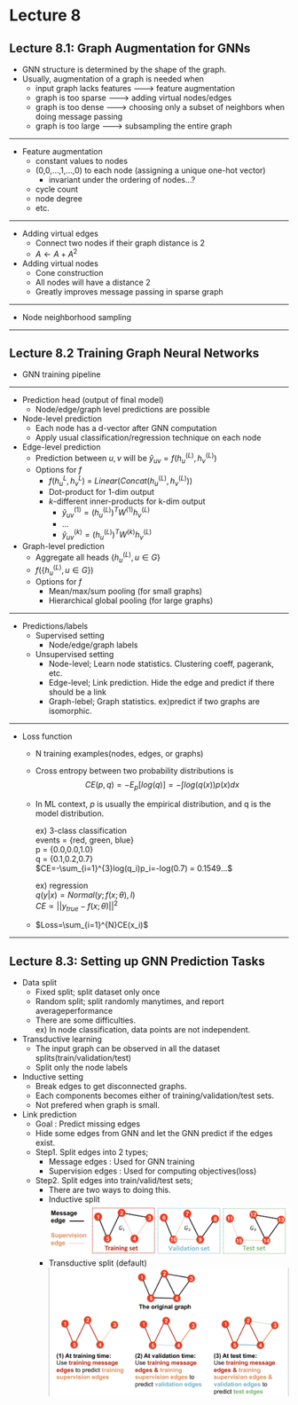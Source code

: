 # Lecture 8
## Lecture 8.1: Graph Augmentation for GNNs
* GNN structure is determined by the shape of the graph.
* Usually, augmentation of a graph is needed when
  * input graph lacks features ---> feature augmentation
  * graph is too sparse ---> adding virtual nodes/edges
  * graph is too dense --->  choosing only a subset of neighbors when doing message passing
  * graph is too large ---> subsampling the entire graph
---
* Feature augmentation
  * constant values to nodes
  * (0,0,...,1,...,0) to each node (assigning a unique one-hot vector)
    * invariant under the ordering of nodes...?
  * cycle count
  * node degree
  * etc.

<!-- ![image](src/cs224w_08_1.png) -->
---
* Adding virtual edges 
  * Connect two nodes if their graph distance is 2
  * $A \leftarrow A + A^2$
* Adding virtual nodes
  * Cone construction
  * All nodes will have a distance 2
  * Greatly improves message passing in sparse graph
---
* Node neighborhood sampling
 
<!-- ![image](src/cs224w_08_2.png) -->
---
## Lecture 8.2 Training Graph Neural Networks
* GNN training pipeline
<!-- ![image](src/cs224w_08_3.png) -->
---
* Prediction head (output of final model)
  * Node/edge/graph level predictions are possible
* Node-level prediction
  * Each node has a d-vector after GNN computation
  * Apply usual classification/regression technique on each node
* Edge-level prediction
  * Prediction between $u, v$ will be $\hat{y}_{uv} = f(h_{u}^{(L)},h_{v}^{(L)})$  
  * Options for $f$
    * $f(h_{u}^{L},h_{v}^{L})$ = $Linear(Concat(h_{u}^{(L)},h_{v}^{(L)}))$ 
    * Dot-product for 1-dim output
    * $k$-different inner-products for k-dim output
      * $\hat{y}_{uv}^{(1)} = (h_{u}^{(L)})^{T}W^{(1)}h_{v}^{(L)}$
      * ...
      * $\hat{y}_{uv}^{(k)} = (h_{u}^{(L)})^{T}W^{(k)}h_{v}^{(L)}$ 
* Graph-level prediction
  * Aggregate all heads $\{h_{u}^{(L)}, u\in G\}$
  * $f(\{h_{u}^{(L)}, u\in G\})$
  * Options for $f$
    * Mean/max/sum pooling (for small graphs)
    * Hierarchical global pooling (for large graphs)
    <!-- ![image](src/cs224w_08_4.png) -->
---
* Predictions/labels
  * Supervised setting
    * Node/edge/graph labels
  * Unsupervised setting
    * Node-level; Learn node statistics. Clustering coeff, pagerank, etc.
    * Edge-level; Link prediction. Hide the edge and predict if there should be a link
    * Graph-lebel; Graph statistics. ex)predict if two graphs are isomorphic.     
---
* Loss function
  * N training examples(nodes, edges, or graphs)
  * Cross entropy between two probability distributions is 
   $$ CE(p,q)=-E_{p}[log(q)]=-\int log(q(x)) p(x)dx$$
  * In ML context, $p$ is usually the empirical distribution, and q is the model distribution. 
  
    ex) 3-class classification\
    events = {red, green, blue}\
        p = {0.0,0.0,1.0}\
        q = {0.1,0.2,0.7}\
        $CE=-\sum_{i=1}^{3}log(q_i)p_i=-log(0.7) = 0.1549...$

    ex) regression\
    $q(y|x)=Normal(y;f(x;\theta),I)$\
    $CE\propto ||y_{true}-f(x;\theta)||^2$
  * $Loss=\sum_{i=1}^{N}CE(x_i)$   
---
## Lecture 8.3: Setting up GNN Prediction Tasks
* Data split
  * Fixed split; split dataset only once
  * Random split; split randomly manytimes, and report averageperformance 
  * There are some difficulties.\
    ex) In node classification, data points are not independent.
* Transductive learning
  * The input graph can be observed in all the dataset splits(train/validation/test)
  * Split only the node labels
* Inductive setting
  * Break edges to get disconnected graphs. 
  * Each components becomes either of training/validation/test sets.
  * Not prefered when graph is small.
* Link prediction
  * Goal : Predict missing edges
  * Hide some edges from GNN and let the GNN predict if the edges exist.
  * Step1. Split edges into 2 types;
    * Message edges : Used for GNN training
    * Supervision edges : Used for computing objectives(loss)
  * Step2. Split edges into train/valid/test sets;
    * There are two ways to doing this.
    * Inductive split
    ![image](src/cs224w_08_5.png)
    * Transductive split (default)
    ![image](src/cs224w_08_6.png)
